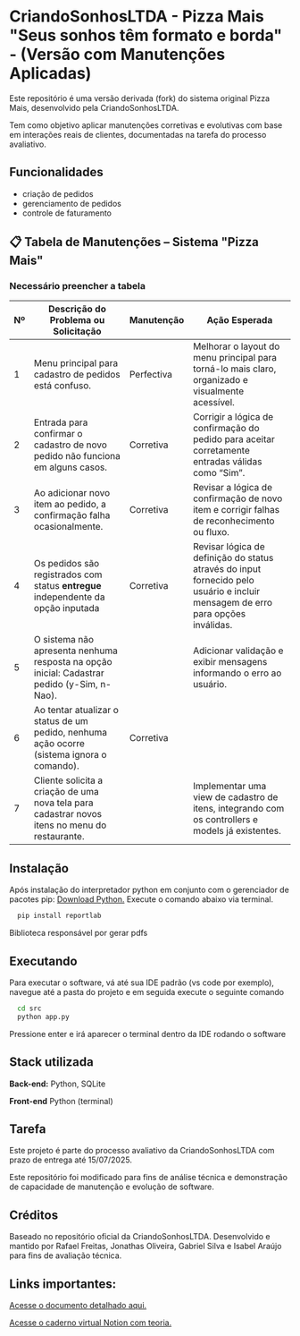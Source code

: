 # CriandoSonhosLTDA - Pizza Mais "Seus sonhos têm formato e borda" - (Versão com Manutenções Aplicadas)

Este repositório é uma versão derivada (fork) do sistema original Pizza Mais, desenvolvido pela CriandoSonhosLTDA.

Tem como objetivo aplicar manutenções corretivas e evolutivas com base em interações reais de clientes, documentadas na tarefa do processo avaliativo.

## Funcionalidades

- criação de pedidos
- gerenciamento de pedidos
- controle de faturamento

## 📋 Tabela de Manutenções – Sistema "Pizza Mais"

### Necessário preencher a tabela

| Nº  | Descrição do Problema ou Solicitação                                                           | Manutenção | Ação Esperada                                                                                                                   |
| --- | ---------------------------------------------------------------------------------------------- | ---------- | ------------------------------------------------------------------------------------------------------------------------------- |
| 1   | Menu principal para cadastro de pedidos está confuso.                                          | Perfectiva | Melhorar o layout do menu principal para torná-lo mais claro, organizado e visualmente acessível.                               |
| 2   | Entrada para confirmar o cadastro de novo pedido não funciona em alguns casos.                 | Corretiva  | Corrigir a lógica de confirmação do pedido para aceitar corretamente entradas válidas como “Sim”.                               |
| 3   | Ao adicionar novo item ao pedido, a confirmação falha ocasionalmente.                          | Corretiva  | Revisar a lógica de confirmação de novo item e corrigir falhas de reconhecimento ou fluxo.                                      |
| 4   | Os pedidos são registrados com status **entregue** independente da opção inputada              | Corretiva  | Revisar lógica de definição do status através do input fornecido pelo usuário e incluir mensagem de erro para opções inválidas. |
| 5   | O sistema não apresenta nenhuma resposta na opção inicial: Cadastrar pedido (y-Sim, n-Nao).    |            | Adicionar validação e exibir mensagens informando o erro ao usuário.                                                            |
| 6   | Ao tentar atualizar o status de um pedido, nenhuma ação ocorre (sistema ignora o comando).     | Corretiva  |                                                                                                                                 |
| 7   | Cliente solicita a criação de uma nova tela para cadastrar novos itens no menu do restaurante. |            | Implementar uma view de cadastro de itens, integrando com os controllers e models já existentes.                                |

## Instalação

Após instalação do interpretador python em conjunto com o gerenciador de pacotes pip: [Download Python.](https://www.python.org/downloads/release/python-3105/) Execute o comando abaixo via terminal.

```bash
  pip install reportlab
```

Biblioteca responsável por gerar pdfs

## Executando

Para executar o software, vá até sua IDE padrão (vs code por exemplo), navegue até a pasta do projeto e em seguida execute o seguinte comando

```bash
  cd src
  python app.py
```

Pressione enter e irá aparecer o terminal dentro da IDE rodando o software

## Stack utilizada

**Back-end:** Python, SQLite

**Front-end** Python (terminal)

## Tarefa

Este projeto é parte do processo avaliativo da CriandoSonhosLTDA com prazo de entrega até 15/07/2025.

Este repositório foi modificado para fins de análise técnica e demonstração de capacidade de manutenção e evolução de software.

## Créditos

Baseado no repositório oficial da CriandoSonhosLTDA.
Desenvolvido e mantido por Rafael Freitas, Jonathas Oliveira, Gabriel Silva e Isabel Araújo para fins de avaliação técnica.

## Links importantes:

[Acesse o documento detalhado aqui.](https://docs.google.com/document/d/1ko1jYclh1JraTPVI6uLXApfpHNh2PedjnyXawAxyvYQ/edit?usp=sharing)

[Acesse o caderno virtual Notion com teoria.](https://sleepy-bolt-bee.notion.site/Manuten-o-de-Software-Uma-abordagem-te-rica-e-pr-tica-151674186cac8073bcecff137ef65151)
